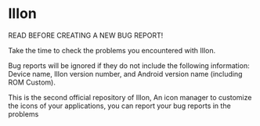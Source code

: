 # IlIon

READ BEFORE CREATING A NEW BUG REPORT!

Take the time to check the problems you encountered with IlIon.

Bug reports will be ignored if they do not include the following information: Device name, IlIon version number, and Android version name (including ROM Custom).

This is the second official repository of IlIon, An icon manager to customize the icons of your applications, you can report your bug reports in the problems
